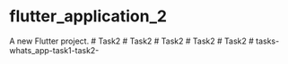 # flutter_application_2

A new Flutter project.
#   T a s k 2  
 #   T a s k 2  
 #   T a s k 2  
 #   T a s k 2  
 #   T a s k 2  
 #   t a s k s - w h a t s _ a p p - t a s k 1 - t a s k 2 -  
 